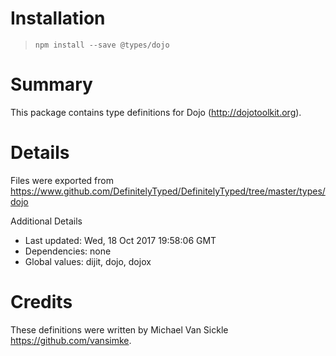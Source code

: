 # Installation
> `npm install --save @types/dojo`

# Summary
This package contains type definitions for Dojo (http://dojotoolkit.org).

# Details
Files were exported from https://www.github.com/DefinitelyTyped/DefinitelyTyped/tree/master/types/dojo

Additional Details
 * Last updated: Wed, 18 Oct 2017 19:58:06 GMT
 * Dependencies: none
 * Global values: dijit, dojo, dojox

# Credits
These definitions were written by Michael Van Sickle <https://github.com/vansimke>.
